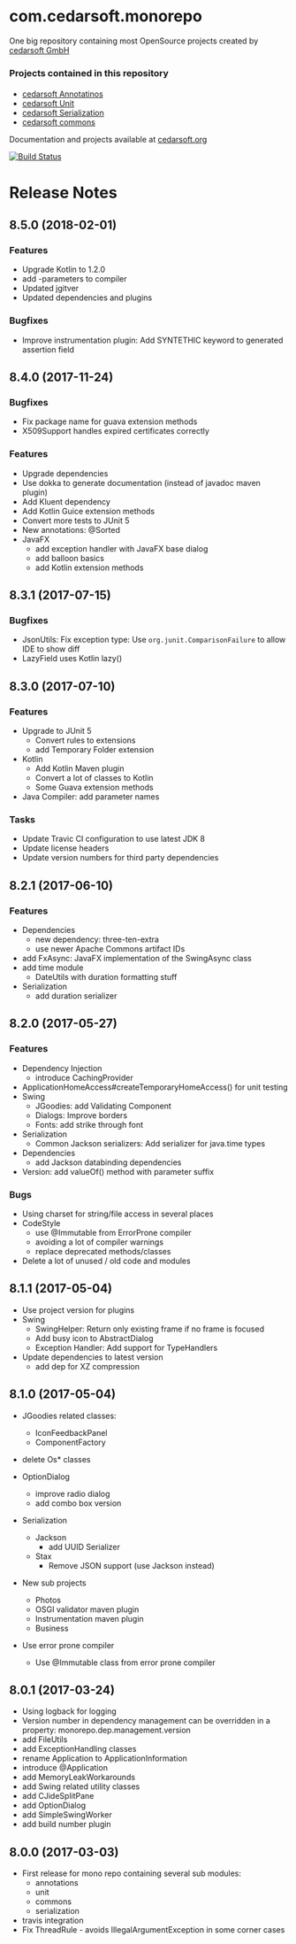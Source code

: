 com.cedarsoft.monorepo
==================
One big repository containing most OpenSource projects created by [cedarsoft GmbH][cedarsoft]


### Projects contained in this repository
####
* [cedarsoft Annotatinos](annotations/README.md)
* [cedarsoft Unit](unit/README.md)
* [cedarsoft Serialization](serialization/README.md)
* [cedarsoft commons](commons/README.md)


Documentation and projects available at [cedarsoft.org]

[cedarsoft]: http://www.cedarsoft.com
[cedarsoft.org]: http://www.cedarsoft.org


[![Build Status](https://travis-ci.org/jschneider/com.cedarsoft.monorepo.svg?branch=develop)](https://travis-ci.org/jschneider/com.cedarsoft.monorepo)


# Release Notes

## 8.5.0 (2018-02-01)
### Features
* Upgrade Kotlin to 1.2.0
* add -parameters to compiler
* Updated jgitver
* Updated dependencies and plugins


### Bugfixes
* Improve instrumentation plugin: Add SYNTETHIC keyword to generated assertion field


## 8.4.0 (2017-11-24)

### Bugfixes
* Fix package name for guava extension methods
* X509Support handles expired certificates correctly

### Features
* Upgrade dependencies
* Use dokka to generate documentation (instead of javadoc maven plugin)
* Add Kluent dependency
* Add Kotlin Guice extension methods
* Convert more tests to JUnit 5
* New annotations: @Sorted
* JavaFX
  * add exception handler with JavaFX base dialog
  * add balloon basics
  * add Kotlin extension methods

## 8.3.1 (2017-07-15)

### Bugfixes
* JsonUtils: Fix exception type: Use `org.junit.ComparisonFailure` to allow IDE to show diff
* LazyField uses Kotlin lazy()

## 8.3.0 (2017-07-10)
### Features
* Upgrade to JUnit 5
  * Convert rules to extensions
  * add Temporary Folder extension
* Kotlin
  * Add Kotlin Maven plugin
  * Convert a lot of classes to Kotlin
  * Some Guava extension methods
* Java Compiler: add parameter names

### Tasks
* Update Travic CI configuration to use latest JDK 8
* Update license headers
* Update version numbers for third party dependencies

## 8.2.1 (2017-06-10)
### Features
* Dependencies
  * new dependency: three-ten-extra
  * use newer Apache Commons artifact IDs
* add FxAsync: JavaFX implementation of the SwingAsync class
* add time module
  * DateUtils with duration formatting stuff
* Serialization
  * add duration serializer

## 8.2.0 (2017-05-27)

### Features
* Dependency Injection
  * introduce CachingProvider
* ApplicationHomeAccess#createTemporaryHomeAccess() for unit testing
* Swing
  * JGoodies: add Validating Component
  * Dialogs: Improve borders
  * Fonts: add strike through font
* Serialization
  * Common Jackson serializers: Add serializer for java.time types
* Dependencies
  * add Jackson databinding dependencies
* Version: add valueOf() method with parameter suffix

### Bugs
* Using charset for string/file access in several places
* CodeStyle
  * use @Immutable from ErrorProne compiler
  * avoiding a lot of compiler warnings
  * replace deprecated methods/classes
* Delete a lot of unused / old code and modules


## 8.1.1 (2017-05-04)
* Use project version for plugins
* Swing
  * SwingHelper: Return only existing frame if no frame is focused
  * Add busy icon to AbstractDialog
  * Exception Handler: Add support for TypeHandlers
* Update dependencies to latest version
  * add dep for XZ compression

## 8.1.0 (2017-05-04)
* JGoodies related classes:
    * IconFeedbackPanel
    * ComponentFactory
* delete Os* classes
* OptionDialog
  * improve radio dialog
  * add combo box version
* Serialization
  * Jackson
    * add UUID Serializer
  * Stax
    * Remove JSON support (use Jackson instead)

* New sub projects
  * Photos
  * OSGI validator maven plugin
  * Instrumentation maven plugin
  * Business
* Use error prone compiler
  * Use @Immutable class from error prone compiler


## 8.0.1 (2017-03-24)
* Using logback for logging
* Version number in dependency management can be overridden in a property: monorepo.dep.management.version
* add FileUtils
* add ExceptionHandling classes
* rename Application to ApplicationInformation
* introduce @Application
* add MemoryLeakWorkarounds
* add Swing related utility classes
* add CJideSplitPane
* add OptionDialog
* add SimpleSwingWorker
* add build number plugin

## 8.0.0 (2017-03-03)
* First release for mono repo containing several sub modules:
  * annotations
  * unit
  * commons
  * serialization
* travis integration
* Fix ThreadRule - avoids IllegalArgumentException in some corner cases
